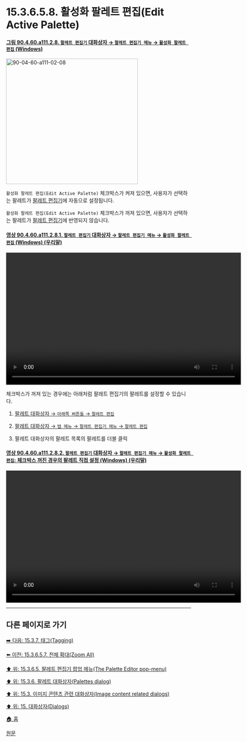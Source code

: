 # 15.3.6.5.8. 활성화 팔레트 편집(Edit Active Palette)

<a id="90-04-60-a111-02-08"></a>

#### [그림 90.4.60.a111.2.8. `팔레트 편집기` 대화상자 → `팔레트 편집기 메뉴` → `활성화 팔레트 편집` (Windows)](./90-04-0060-palette_editor.md#90-04-60-a111-02-08)
<img width="359" height="342" alt="90-04-60-a111-02-08" src="https://github.com/user-attachments/assets/ace44a78-5942-4899-ac9b-5cb90cd0f94e" />

`활성화 팔레트 편집(Edit Active Palette)` 체크박스가 켜져 있으면, 사용자가 선택하는 팔레트가 [팔레트 편집기](./15-03-06-04-00-palette_editor.md)에 자동으로 설정됩니다.

`활성화 팔레트 편집(Edit Active Palette)` 체크박스가 꺼져 있으면, 사용자가 선택하는 팔레트가 [팔레트 편집기](./15-03-06-04-00-palette_editor.md)에 반영되지 않습니다.

<a id="90-04-60-a111-02-08-01"></a>

#### [영상 90.4.60.a111.2.8.1. `팔레트 편집기` 대화상자 → `팔레트 편집기 메뉴` → `활성화 팔레트 편집` (Windows) (우리말)](./90-04-0060-palette_editor.md#90-04-60-a111-02-08-01)
<video controls="controls" width="640" height="360" src="https://github.com/user-attachments/assets/01f3470d-44c7-49a4-8b08-b906cdd35ccf"></video>

체크박스가 꺼져 있는 경우에는 아래처럼 팔레트 편집기의 팔레트를 설정할 수 있습니다.

1. [팔레트 대화상자  → `아래쪽 버튼들` → `팔레트 편집`](./15-03-06-02-02-01-edit_this_palette.md)

2. [팔레트 대화상자 → `탭 메뉴` → `팔레트 편집기 메뉴` → `팔레트 편집`](./15-03-06-03-01-edit_palette.md)

3. 팔레트 대화상자의 팔레트 목록의 팔레트를 더블 클릭

<a id="90-04-60-a111-02-08-02"></a>

#### [영상 90.4.60.a111.2.8.2. `팔레트 편집기` 대화상자 → `팔레트 편집기 메뉴` → `활성화 팔레트 편집`: 체크박스 꺼진 경우의 팔레트 직접 설정 (Windows) (우리말)](./90-04-0060-palette_editor.md#90-04-60-a111-02-08-02)
<video controls="controls" width="640" height="360" src="https://github.com/user-attachments/assets/d018061e-ca83-4b14-9a4d-392382551816"></video>

***

## 다른 페이지로 가기

[➡️ 다음: 15.3.7. 태그(Tagging)](./15-03-07-00-tagging.md)

[⬅️ 이전: 15.3.6.5.7. 전체 확대(Zoom All)](./15-03-06-05-07-zoom_all.md)

[⬆️ 위: 15.3.6.5. 팔레트 편집기 팝업 메뉴(The Palette Editor pop-menu)](./15-03-06-05-00-the_palette_editor_pop_menu.md)

[⬆️ 위: 15.3.6. 팔레트 대화상자(Palettes dialog)](./15-03-06-00-palettes_dialog.md)

[⬆️ 위: 15.3. 이미지 콘텐츠 관련 대화상자(Image content related dialogs)](./15-03-00-image-content-related-dialogs.md)

[⬆️ 위: 15. 대화상자(Dialogs)](./15-00-dialogs.md)

[🏠 홈](./00-home.md)

[원문](https://docs.gimp.org/2.10/ko/gimp-palette-dialog.html#gimp-palette-editor-menu)